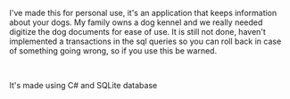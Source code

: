 <p>I've made this for personal use, it's an application that keeps information about your dogs. My family owns a dog kennel and we really needed digitize the dog documents for ease of use. It is still not done, haven't implemented a transactions in the sql queries so you can roll back in case of something going wrong, so if you use this be warned.</p>
<br>
<p>It's made using C# and SQLite database</p>
